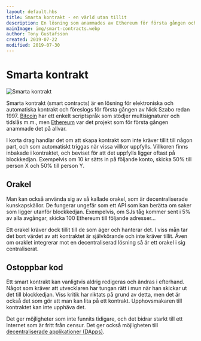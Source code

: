 ```yaml
---
layout: default.hbs
title: Smarta kontrakt - en värld utan tillit
description: En lösning som anammades av Ethereum för första gången och går ut på att lägga if/then-regler på blockkedjan. Exempelvis om 10 kr sätts in på följande konto, skicka 50% till person X och 50% till person Y.
mainImage: img/smart-contracts.webp
author: Tony Gustafsson
created: 2019-07-22
modified: 2019-07-30
---
```


# Smarta kontrakt

![Smarta kontrakt](/img/smart-contracts.webp 'Smarta kontrakt')

Smarta kontrakt (smart contracts) är en lösning för elektroniska och automatiska kontrakt och föreslogs för första gången av Nick Szabo redan 1997. [Bitcoin](/kryptovalutor/bitcoin.html) har ett enkelt scriptspråk som stödjer multisignaturer och tidslås m.m., men [Ethereum](/kryptovalutor/ethereum.html) var det projekt som för första gången anammade det på allvar.

I korta drag handlar det om att skapa kontrakt som inte kräver tillit till någon part, och som automatiskt triggas när vissa villkor uppfylls. Villkoren finns inbakade i kontraktet, och beviset för att det uppfylls ligger oftast på blockkedjan. Exempelvis om 10 kr sätts in på följande konto, skicka 50% till person X och 50% till person Y.

## Orakel

Man kan också använda sig av så kallade orakel, som är decentraliserade kunskapskällor. De fungerar ungefär som ett API som kan berätta om saker som ligger utanför blockkedjan. Exempelvis, om SJs tåg kommer sent i 5% av alla avgångar, skicka 100 Ethereum till följande adresser...

Ett orakel kräver dock tillit till de som äger och hanterar det. I viss mån tar det bort värdet av att kontraktet är självkörande och inte kräver tillit. Även om oraklet integrerar mot en decentraliserad lösning så är ett orakel i sig centraliserat.

## Ostoppbar kod

Ett smart kontrakt kan vanligtvis aldrig redigeras och ändras i efterhand. Något som kräver att utvecklaren har tungan rätt i mun när han skickar ut det till blockkedjan. Viss kritik har riktats på grund av detta, men det är också det som gör att man kan lita på ett kontrakt. Upphovsmakaren till kontraktet kan inte upphäva det.

Det ger möjligheter som inte funnits tidigare, och det bidrar starkt till ett Internet som är fritt från censur. Det ger också möjligheten till [decentraliserade applikationer (DApps)](/tekniker/decentraliserade-applikationer.html).
